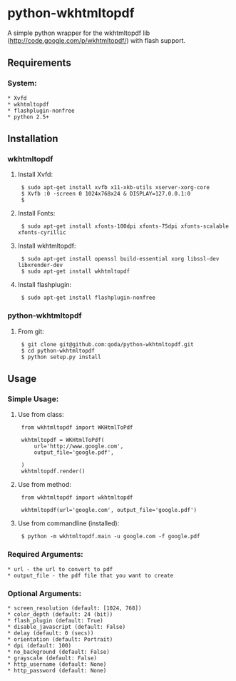 # python-wkhtmltopdf

A simple python wrapper for the wkhtmltopdf lib (http://code.google.com/p/wkhtmltopdf/) with flash support.

## Requirements

### System:
    
    * Xvfd
    * wkhtmltopdf
    * flashplugin-nonfree
    * python 2.5+

## Installation

### wkhtmltopdf

1. Install Xvfd:

        $ sudo apt-get install xvfb x11-xkb-utils xserver-xorg-core
        $ Xvfb :0 -screen 0 1024x768x24 & DISPLAY=127.0.0.1:0
        $ 
    
2. Install Fonts:

        $ sudo apt-get install xfonts-100dpi xfonts-75dpi xfonts-scalable xfonts-cyrillic
    
3. Install wkhtmltopdf:

        $ sudo apt-get install openssl build-essential xorg libssl-dev libxrender-dev
        $ sudo apt-get install wkhtmltopdf
    
4. Install flashplugin:

        $ sudo apt-get install flashplugin-nonfree

### python-wkhtmltopdf

1. From git:

        $ git clone git@github.com:qoda/python-wkhtmltopdf.git
        $ cd python-wkhtmltopdf
        $ python setup.py install

## Usage

### Simple Usage:

1. Use from class:

        from wkhtmltopdf import WKHtmlToPdf
        
        wkhtmltopdf = WKHtmlToPdf(
            url='http://www.google.com',
            output_file='google.pdf',
            
        )
        wkhtmltopdf.render()
        
2. Use from method:
        
        from wkhtmltopdf import wkhtmltopdf
        
        wkhtmltopdf(url='google.com', output_file='google.pdf')
        
3. Use from commandline (installed):
        
        $ python -m wkhtmltopdf.main -u google.com -f google.pdf
        
### Required Arguments:

    * url - the url to convert to pdf
    * output_file - the pdf file that you want to create
        
### Optional Arguments:

    * screen_resolution (default: [1024, 768])
    * color_depth (default: 24 (bit))
    * flash_plugin (default: True)
    * disable_javascript (default: False)
    * delay (default: 0 (secs))
    * orientation (default: Portrait)
    * dpi (default: 100)
    * no_background (default: False)
    * grayscale (default: False)
    * http_username (default: None)
    * http_password (default: None)
    